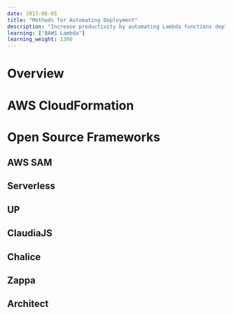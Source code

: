 ```yaml
---
date: 2017-06-05
title: "Methods for Automating Deployment"
description: "Increase productivity by automating Lambda functions deployment process"
learning: ["BAWS Lambda"]
learning_weight: 1300
---
```


# Overview


# AWS CloudFormation


# Open Source Frameworks

## AWS SAM


## Serverless


## UP


## ClaudiaJS


## Chalice


## Zappa


## Architect

